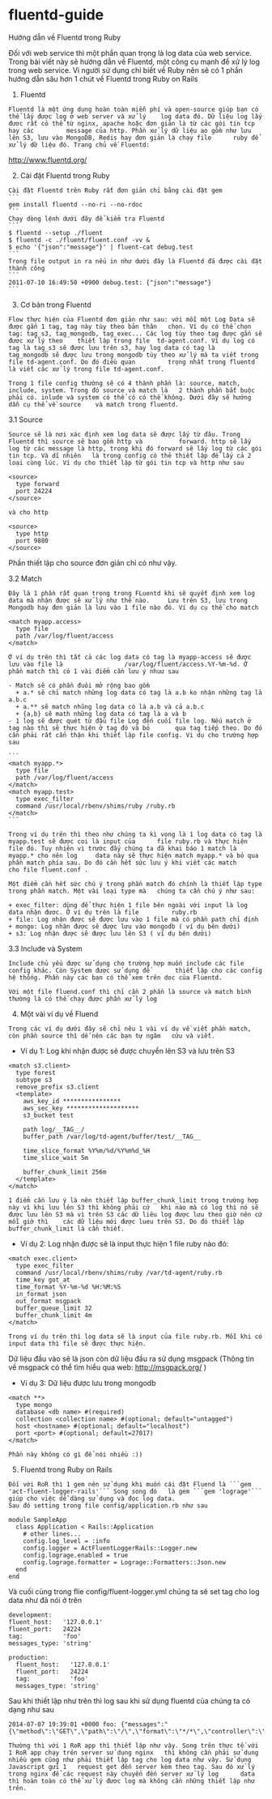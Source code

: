 # fluentd-guide
Hướng dẫn về Fluentd trong Ruby

  Đối với web service thì một phần quan trọng là log data của web service. Trong bài viết này sẽ hướng dẫn về Fluentd, một công cụ mạnh để xử lý log trong web service. Vì người sử dụng chỉ biết về Ruby nên sẽ có 1 phần hướng dẫn sâu hơn 1 chút về Fluentd trong Ruby on Rails
  
  1. Fluentd
  
    Fluentd là một ứng dụng hoàn toàn miễn phí và open-source giúp bạn có thể lấy được log ở web server và xử lý    log data đó. Dữ liệu log lấy đươc rất có thể từ nginx, apache hoặc đơn giản là từ các gói tin tcp hay các         message của http. Phần xử lý dữ liệu ao gồm như lưu lên S3, lưu vào MongoDB, Redis hay đơn giản là chạy file      ruby để xử lý dữ liệu đó. Trang chủ về Fluentd:
  http://www.fluentd.org/

  2. Cài đặt Fluentd trong Ruby
  
    Cài đặt Fluentd trên Ruby rất đơn giản chỉ bằng cài đặt gem
    ```
    gem install fluentd --no-ri --no-rdoc
    ```
    Chạy dòng lệnh dưới đây để kiểm tra Fluentd
    ```
    $ fluentd --setup ./fluent
    $ fluentd -c ./fluent/fluent.conf -vv &
    $ echo '{"json":"message"}' | fluent-cat debug.test
    ```
    Trong file output in ra nếu in như dưới đây là Fluentd đã được cài đặt thành công
    ```
    2011-07-10 16:49:50 +0900 debug.test: {"json":"message"}
    ```
    
  3. Cơ bản trong Fluentd
  
    Flow thực hiện của Fluentd đơn giản như sau: với mỗi một Log Data sẽ được gắn 1 tag, tag này tùy theo bản thân   chọn. Ví dụ có thể chọn tag: tag_s3, tag_mongodb, tag_exec... Các log tùy theo tag được gắn sẽ đươc xử lý theo    thiết lập trong file  td-agent.conf. Ví dụ log có tag là tag_s3 sẽ đươc lưu trên s3, hay log data có tag là       tag_mongodb sẽ được lưu trong mongodb tùy theo xử lý mà ta viết trong file td-agent.conf. Do đó điều quan         trọng nhất trong fluentd là viết các xử lý trong file td-agent.conf.
  
    Trong 1 file config thường sẽ có 4 thành phần là: source, match, include, system. Trong đó source và match là   2 thành phần bắt buộc phải có. inlude và system có thể có có thể không. Dưới đây sẽ hướng dẫn cụ thể về source    và match trong fluentd.

  3.1 Source
  
    Source sẽ là nơi xác định xem log data sẽ được lấy từ đâu. Trong Fluentd thì source sẽ bao gồm http và          forward. http sẽ lấy log từ các message là http, trong khi đó forward sẽ lấy log từ các gói tin tcp. Và dĩ nhiên   là trong config có thẻ thiết lập để lấy cả 2 loại cùng lúc. Ví dụ cho thiết lập từ gói tin tcp và http như sau
  ```
  <source>
    type forward
    port 24224
  </source>
  
  và cho http
  
  <source>
    type http
    port 9880
  </source>
  ```
  
  Phần thiết lập cho source đơn giản chỉ có như vậy.
  
  3.2 Match
  
    Đây là 1 phần rất quan trọng trong FLuentd khi sẽ quyết định xem log data mà nhận được sẽ xử lý như thế nào.     Lưu trên S3, lưu trong Mongodb hay đơn giản là lưu vào 1 file nào đó. Ví dụ cụ thể cho match
  
  ```
  <match myapp.access>
    type file
    path /var/log/fluent/access
  </match>
  ```
  
    Ở ví dụ trên thì tất cả các log data có tag là myapp-access sẽ đươc lưu vào file là                 /var/log/fluent/access.%Y-%m-%d. Ở phần match thì có 1 vài điểm cần lưu ý nhuư sau
    
    - Match sẽ có phần đuôi mở rộng bao gồm
      + a.* sẽ chỉ match những log data có tag là a.b ko nhận những tag là a.b.c
      + a.** sẽ match nhũng log data có là a.b và cả a.b.c
      + {a,b} sẽ math những log data có tag là a và b
    - 1 log sẽ được quét từ đầu file Log đến cuối file log. Nếu match ở tag nào thì sẽ thực hiện ở tag đó và bỏ       qua tag tiếp theo. Do đó cần phải rất cẩn thận khi thiết lập file config. Vi dụ cho trường hợp sau
    
    ```
    <match myapp.*>
      type file
      path /var/log/fluent/access
    </match>
    <match myapp.test>
      type exec_filter
      command /usr/local/rbenv/shims/ruby /ruby.rb
    </match>
    ```
    
    Trong ví dụ trên thì theo như chúng ta kì vọng là 1 log data có tag là myapp.test sẽ được coi là input của      file ruby.rb và thực hiện file đó. Tuy nhiên vì trước đấy chúng ta đã khai báo 1 match là myapp.* cho nên log     data này sẽ thực hiện match myapp.* và bỏ qua phần match phía sau. Do đó cần hết sức lưu ý khi viết các match     cho file fluent.conf .
    
    Một điểm cần hết sức chú ý trong phần match đó chính là thiết lập type trong phần match. Một vài loại type mà   chúng ta cần chú ý như sau:
    
    + exec_filter: dùng để thực hiện 1 file bên ngoài với input là log data nhận đươc. Ở ví dụ trên là file         ruby.rb
    + file: Log nhận được sẽ được lưu vào 1 file mà có phần path chỉ định
    + mongo: Log nhận được sẽ được lưu vào mongodb ( ví dụ bên dưới)
    + s3: Log nhận được sẽ được lưu lên S3 ( ví dụ bên dưới)
    
    
    
  3.3 Include và System
  
    Include chủ yếu được sử dụng cho trường hợp muốn include các file config khác. Còn System được sử dụng để       thiết lập cho các config hệ thống. Phần này các bạn có thể xem trên doc của Fluentd.
    
    Với một file fluend.conf thì chỉ cần 2 phần là source và match bình thường là có thể chạy được phần xử lý log
  
  4. Một vài ví dụ về Fluend

    Trong các ví dụ dưới đây sẽ chỉ nêu 1 vài ví dụ về viết phần match, còn phần source thì dễ nên các bạn tự ngâm   cứu và viết.
  
 - Ví dụ 1: Log khi nhận được sẽ được chuyển lên S3 và lưu trên S3
 
  ```
  <match s3.client>
    type forest
    subtype s3
    remove_prefix s3.client
    <template>
      aws_key_id ****************
      aws_sec_key ********************
      s3_bucket test
  
      path log/__TAG__/
      buffer_path /var/log/td-agent/buffer/test/__TAG__
      
      time_slice_format %Y%m/%d/%Y%m%d_%H
      time_slice_wait 5m
      
      buffer_chunk_limit 256m
    </template>
  </match>
  ```
  
    1 điểm cần lưu ý là nên thiết lập buffer_chunk_limit trong trường hợp này vì khi lưu lên S3 thì không phải cứ   khi nào mà có log thì nó sẽ được lưu lên S3 mà vì trên S3 các dữ liêu log được lưu theo giờ nên cứ mỗi giờ thì    các dữ liệu mới được lueu trên S3. Do đó thiết lập buffer_chunk_limit là cần thiết.
    
  - Ví dụ 2: Log nhận được sẽ là input thực hiện 1 file ruby nào đó:
  
  ```
  <match exec.client>
    type exec_filter
    command /usr/local/rbenv/shims/ruby /var/td-agent/ruby.rb
    time_key got_at
    time_format %Y-%m-%d %H:%M:%S
    in_format json
    out_format msgpack
    buffer_queue_limit 32
    buffer_chunk_limit 4m
  </match>
  ```
  
    Trong ví dụ trên thì log data sẽ là input của file ruby.rb. Mỗi khi có input data thì file sẽ được thực hiện.
  Dữ liệu đầu vào sẽ là json còn dữ liệu đầu ra sử dụng msgpack (Thông tin về msgpack có thể tìm hiểu qua web:
  http://msgpack.org/ )
  
  - Ví dụ 3: Dữ liệu được lưu trong mongodb
  
  ```
  <match **>
    type mongo
    database <db name> #(required)
    collection <collection name> #(optional; default="untagged")
    host <hostname> #(optional; default="localhost")
    port <port> #(optional; default=27017)
  </match>
  ```
  
    Phần này không có gì để nói nhiều :))
  
  5. Fluentd trong Ruby on Rails
  
    Đối với RoR thì 1 gem nên sử dụng khi muốn cái đặt Fluend là ```gem 'act-fluent-logger-rails'``` Song song đó   là gem ```gem 'lograge'``` giúp cho việc dễ dàng sử dụng và đọc log data.
    Sau đó setting trong file config/application.rb như sau
 
  ```
  module SampleApp
    class Application < Rails::Application
      # other lines...
      config.log_level = :info
      config.logger = ActFluentLoggerRails::Logger.new
      config.lograge.enabled = true
      config.lograge.formatter = Lograge::Formatters::Json.new
    end
  end
  ```
  
  Và cuối cùng trong flie config/fluent-logger.yml chúng ta sẽ set tag cho log data như đã nói ở trên
  
  ```
  development:
  fluent_host:   '127.0.0.1'
  fluent_port:   24224
  tag:           'foo'
  messages_type: 'string'
  
  production:
    fluent_host:   '127.0.0.1'
    fluent_port:   24224
    tag:           'foo'
    messages_type: 'string'
  ```
  
  Sau khi thiết lập như trên thì log sau khi sử dụng fluentd của chúng ta có dạng như sau
  
  ```
  2014-07-07 19:39:01 +0000 foo: {"messages":"{\"method\":\"GET\",\"path\":\"/\",\"format\":\"*/*\",\"controller\":\"static_pages\",\"action\":\"home\",\"status\":200,\"duration\":550.14,\"view\":462.89,\"db\":1.2}","level":"INFO"}
  ```

    Thường thì với 1 RoR app thì thiết lập như vậy. Song trên thực tế với 1 RoR app chạy trên server sử dụng nginx   thì không cần phải sử dung nhiều gem cũng như phải thiết lập tag cho log data như vậy. Sử dụng Javascript gửi 1   request get đến server kèm theo tag. Sau đó xử lý trong nginx để các request này chuyển đến server xử lý log      data thì hoàn toàn có thể xử lý đươc log mà không cần những thiết lập như trên.
